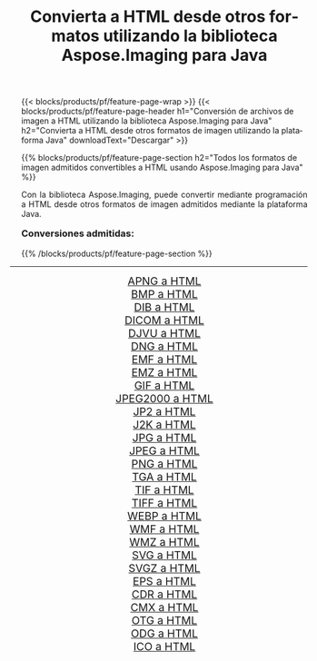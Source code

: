 ﻿---
title: Convierta a HTML desde otros formatos utilizando la biblioteca Aspose.Imaging para Java 
weight: 3920
url: /es/java/conversion/to/html/ 
lang: es
langdirlevel: 2
locales: zh-hans,ja,it,ru,de,es,fr,nl,id,lt,pl,pt,vi,tr,ko,zh-hant,ar,hi,th,sv,cs,uk,he
description: Usando Aspose.Imaging puede convertir a HTML desde otros formatos usando Java
---

{{< blocks/products/pf/feature-page-wrap >}}
{{< blocks/products/pf/feature-page-header h1="Conversión de archivos de imagen a HTML utilizando la biblioteca Aspose.Imaging para Java" h2="Convierta a HTML desde otros formatos de imagen utilizando la plataforma Java" downloadText="Descargar" >}}


{{% blocks/products/pf/feature-page-section  h2="Todos los formatos de imagen admitidos convertibles a HTML usando Aspose.Imaging para Java" %}}
<p align=justify>Con la biblioteca Aspose.Imaging, puede convertir mediante programación a HTML desde otros formatos de imagen admitidos mediante la plataforma Java.</p>
<h3 style="margin-top:16px;">
Conversiones admitidas:
</h3>
{{% /blocks/products/pf/feature-page-section %}}
<div class="container-fluid productfamilypage bg-gray">
    <div class="convertypes bg-gray agp-content section">
        <div class="container">
		<hr style="margin-left:-20px;"/>
		<div class="row other-converters" style="gap: 10px;font-size: 19px;text-align:center;">
		    <div class='col-md-3 other-converter remove-lp remove-rp'><a href="/imaging/es/java/conversion/apng-to-html/" style="padding:15px;">APNG a HTML</a></div>
<div class='col-md-3 other-converter remove-lp remove-rp'><a href="/imaging/es/java/conversion/bmp-to-html/" style="padding:15px;">BMP a HTML</a></div>
<div class='col-md-3 other-converter remove-lp remove-rp'><a href="/imaging/es/java/conversion/dib-to-html/" style="padding:15px;">DIB a HTML</a></div>
<div class='col-md-3 other-converter remove-lp remove-rp'><a href="/imaging/es/java/conversion/dicom-to-html/" style="padding:15px;">DICOM a HTML</a></div>
<div class='col-md-3 other-converter remove-lp remove-rp'><a href="/imaging/es/java/conversion/djvu-to-html/" style="padding:15px;">DJVU a HTML</a></div>
<div class='col-md-3 other-converter remove-lp remove-rp'><a href="/imaging/es/java/conversion/dng-to-html/" style="padding:15px;">DNG a HTML</a></div>
<div class='col-md-3 other-converter remove-lp remove-rp'><a href="/imaging/es/java/conversion/emf-to-html/" style="padding:15px;">EMF a HTML</a></div>
<div class='col-md-3 other-converter remove-lp remove-rp'><a href="/imaging/es/java/conversion/emz-to-html/" style="padding:15px;">EMZ a HTML</a></div>
<div class='col-md-3 other-converter remove-lp remove-rp'><a href="/imaging/es/java/conversion/gif-to-html/" style="padding:15px;">GIF a HTML</a></div>
<div class='col-md-3 other-converter remove-lp remove-rp'><a href="/imaging/es/java/conversion/jpeg2000-to-html/" style="padding:15px;">JPEG2000 a HTML</a></div>
<div class='col-md-3 other-converter remove-lp remove-rp'><a href="/imaging/es/java/conversion/jp2-to-html/" style="padding:15px;">JP2 a HTML</a></div>
<div class='col-md-3 other-converter remove-lp remove-rp'><a href="/imaging/es/java/conversion/j2k-to-html/" style="padding:15px;">J2K a HTML</a></div>
<div class='col-md-3 other-converter remove-lp remove-rp'><a href="/imaging/es/java/conversion/jpg-to-html/" style="padding:15px;">JPG a HTML</a></div>
<div class='col-md-3 other-converter remove-lp remove-rp'><a href="/imaging/es/java/conversion/jpeg-to-html/" style="padding:15px;">JPEG a HTML</a></div>
<div class='col-md-3 other-converter remove-lp remove-rp'><a href="/imaging/es/java/conversion/png-to-html/" style="padding:15px;">PNG a HTML</a></div>
<div class='col-md-3 other-converter remove-lp remove-rp'><a href="/imaging/es/java/conversion/tga-to-html/" style="padding:15px;">TGA a HTML</a></div>
<div class='col-md-3 other-converter remove-lp remove-rp'><a href="/imaging/es/java/conversion/tif-to-html/" style="padding:15px;">TIF a HTML</a></div>
<div class='col-md-3 other-converter remove-lp remove-rp'><a href="/imaging/es/java/conversion/tiff-to-html/" style="padding:15px;">TIFF a HTML</a></div>
<div class='col-md-3 other-converter remove-lp remove-rp'><a href="/imaging/es/java/conversion/webp-to-html/" style="padding:15px;">WEBP a HTML</a></div>
<div class='col-md-3 other-converter remove-lp remove-rp'><a href="/imaging/es/java/conversion/wmf-to-html/" style="padding:15px;">WMF a HTML</a></div>
<div class='col-md-3 other-converter remove-lp remove-rp'><a href="/imaging/es/java/conversion/wmz-to-html/" style="padding:15px;">WMZ a HTML</a></div>
<div class='col-md-3 other-converter remove-lp remove-rp'><a href="/imaging/es/java/conversion/svg-to-html/" style="padding:15px;">SVG a HTML</a></div>
<div class='col-md-3 other-converter remove-lp remove-rp'><a href="/imaging/es/java/conversion/svgz-to-html/" style="padding:15px;">SVGZ a HTML</a></div>
<div class='col-md-3 other-converter remove-lp remove-rp'><a href="/imaging/es/java/conversion/eps-to-html/" style="padding:15px;">EPS a HTML</a></div>
<div class='col-md-3 other-converter remove-lp remove-rp'><a href="/imaging/es/java/conversion/cdr-to-html/" style="padding:15px;">CDR a HTML</a></div>
<div class='col-md-3 other-converter remove-lp remove-rp'><a href="/imaging/es/java/conversion/cmx-to-html/" style="padding:15px;">CMX a HTML</a></div>
<div class='col-md-3 other-converter remove-lp remove-rp'><a href="/imaging/es/java/conversion/otg-to-html/" style="padding:15px;">OTG a HTML</a></div>
<div class='col-md-3 other-converter remove-lp remove-rp'><a href="/imaging/es/java/conversion/odg-to-html/" style="padding:15px;">ODG a HTML</a></div>
<div class='col-md-3 other-converter remove-lp remove-rp'><a href="/imaging/es/java/conversion/ico-to-html/" style="padding:15px;">ICO a HTML</a></div>
                </div>
        </div>
    </div>
</div>
<br/>

